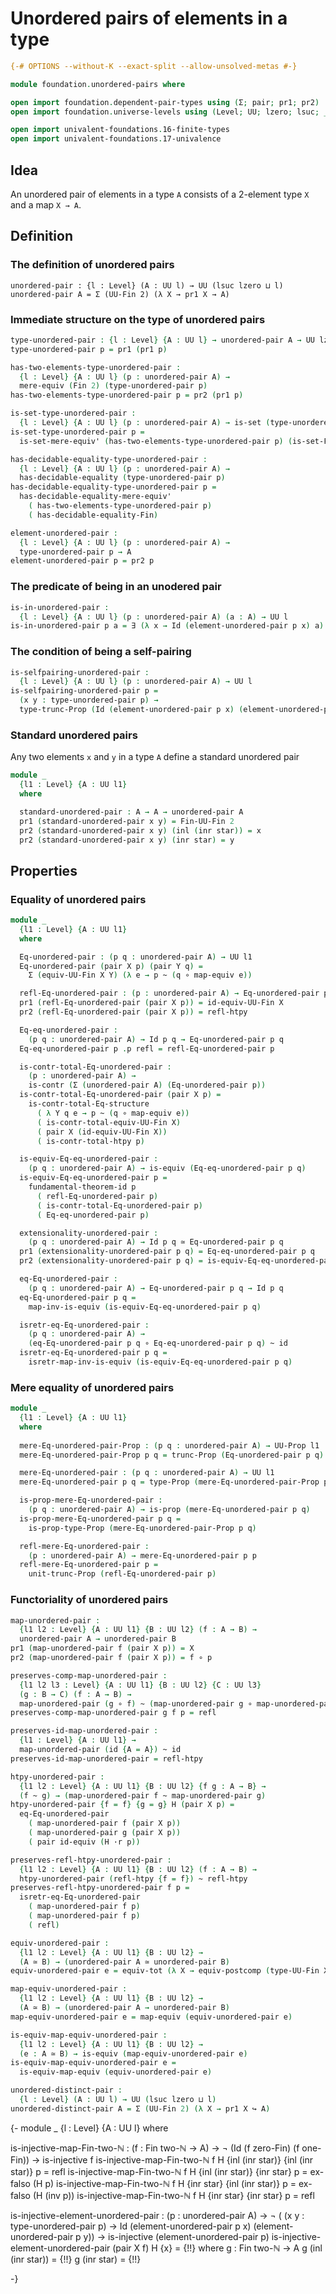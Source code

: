 # Unordered pairs of elements in a type

```agda
{-# OPTIONS --without-K --exact-split --allow-unsolved-metas #-}

module foundation.unordered-pairs where

open import foundation.dependent-pair-types using (Σ; pair; pr1; pr2)
open import foundation.universe-levels using (Level; UU; lzero; lsuc; _⊔_)

open import univalent-foundations.16-finite-types
open import univalent-foundations.17-univalence
```

## Idea

An unordered pair of elements in a type `A` consists of a 2-element type `X` and a map `X → A`.

## Definition

### The definition of unordered pairs

```
unordered-pair : {l : Level} (A : UU l) → UU (lsuc lzero ⊔ l)
unordered-pair A = Σ (UU-Fin 2) (λ X → pr1 X → A)
```

### Immediate structure on the type of unordered pairs

```agda
type-unordered-pair : {l : Level} {A : UU l} → unordered-pair A → UU lzero
type-unordered-pair p = pr1 (pr1 p)

has-two-elements-type-unordered-pair :
  {l : Level} {A : UU l} (p : unordered-pair A) →
  mere-equiv (Fin 2) (type-unordered-pair p)
has-two-elements-type-unordered-pair p = pr2 (pr1 p)

is-set-type-unordered-pair :
  {l : Level} {A : UU l} (p : unordered-pair A) → is-set (type-unordered-pair p)
is-set-type-unordered-pair p =
  is-set-mere-equiv' (has-two-elements-type-unordered-pair p) (is-set-Fin 2)

has-decidable-equality-type-unordered-pair :
  {l : Level} {A : UU l} (p : unordered-pair A) →
  has-decidable-equality (type-unordered-pair p)
has-decidable-equality-type-unordered-pair p =
  has-decidable-equality-mere-equiv'
    ( has-two-elements-type-unordered-pair p)
    ( has-decidable-equality-Fin)

element-unordered-pair :
  {l : Level} {A : UU l} (p : unordered-pair A) →
  type-unordered-pair p → A
element-unordered-pair p = pr2 p
```

### The predicate of being in an unodered pair

```agda
is-in-unordered-pair :
  {l : Level} {A : UU l} (p : unordered-pair A) (a : A) → UU l
is-in-unordered-pair p a = ∃ (λ x → Id (element-unordered-pair p x) a)
```

### The condition of being a self-pairing

```agda
is-selfpairing-unordered-pair :
  {l : Level} {A : UU l} (p : unordered-pair A) → UU l
is-selfpairing-unordered-pair p =
  (x y : type-unordered-pair p) →
  type-trunc-Prop (Id (element-unordered-pair p x) (element-unordered-pair p y))
```

### Standard unordered pairs

Any two elements `x` and `y` in a type `A` define a standard unordered pair

```agda
module _
  {l1 : Level} {A : UU l1}
  where

  standard-unordered-pair : A → A → unordered-pair A
  pr1 (standard-unordered-pair x y) = Fin-UU-Fin 2
  pr2 (standard-unordered-pair x y) (inl (inr star)) = x
  pr2 (standard-unordered-pair x y) (inr star) = y
```

## Properties

### Equality of unordered pairs

```agda
module _
  {l1 : Level} {A : UU l1}
  where

  Eq-unordered-pair : (p q : unordered-pair A) → UU l1
  Eq-unordered-pair (pair X p) (pair Y q) =
    Σ (equiv-UU-Fin X Y) (λ e → p ~ (q ∘ map-equiv e))

  refl-Eq-unordered-pair : (p : unordered-pair A) → Eq-unordered-pair p p
  pr1 (refl-Eq-unordered-pair (pair X p)) = id-equiv-UU-Fin X
  pr2 (refl-Eq-unordered-pair (pair X p)) = refl-htpy

  Eq-eq-unordered-pair :
    (p q : unordered-pair A) → Id p q → Eq-unordered-pair p q
  Eq-eq-unordered-pair p .p refl = refl-Eq-unordered-pair p

  is-contr-total-Eq-unordered-pair :
    (p : unordered-pair A) →
    is-contr (Σ (unordered-pair A) (Eq-unordered-pair p))
  is-contr-total-Eq-unordered-pair (pair X p) =
    is-contr-total-Eq-structure
      ( λ Y q e → p ~ (q ∘ map-equiv e))
      ( is-contr-total-equiv-UU-Fin X)
      ( pair X (id-equiv-UU-Fin X))
      ( is-contr-total-htpy p)

  is-equiv-Eq-eq-unordered-pair :
    (p q : unordered-pair A) → is-equiv (Eq-eq-unordered-pair p q)
  is-equiv-Eq-eq-unordered-pair p =
    fundamental-theorem-id p
      ( refl-Eq-unordered-pair p)
      ( is-contr-total-Eq-unordered-pair p)
      ( Eq-eq-unordered-pair p)

  extensionality-unordered-pair :
    (p q : unordered-pair A) → Id p q ≃ Eq-unordered-pair p q
  pr1 (extensionality-unordered-pair p q) = Eq-eq-unordered-pair p q
  pr2 (extensionality-unordered-pair p q) = is-equiv-Eq-eq-unordered-pair p q

  eq-Eq-unordered-pair :
    (p q : unordered-pair A) → Eq-unordered-pair p q → Id p q
  eq-Eq-unordered-pair p q =
    map-inv-is-equiv (is-equiv-Eq-eq-unordered-pair p q)

  isretr-eq-Eq-unordered-pair :
    (p q : unordered-pair A) →
    (eq-Eq-unordered-pair p q ∘ Eq-eq-unordered-pair p q) ~ id
  isretr-eq-Eq-unordered-pair p q =
    isretr-map-inv-is-equiv (is-equiv-Eq-eq-unordered-pair p q)
```

### Mere equality of unordered pairs

```agda
module _
  {l1 : Level} {A : UU l1}
  where
  
  mere-Eq-unordered-pair-Prop : (p q : unordered-pair A) → UU-Prop l1
  mere-Eq-unordered-pair-Prop p q = trunc-Prop (Eq-unordered-pair p q)

  mere-Eq-unordered-pair : (p q : unordered-pair A) → UU l1
  mere-Eq-unordered-pair p q = type-Prop (mere-Eq-unordered-pair-Prop p q)

  is-prop-mere-Eq-unordered-pair :
    (p q : unordered-pair A) → is-prop (mere-Eq-unordered-pair p q)
  is-prop-mere-Eq-unordered-pair p q =
    is-prop-type-Prop (mere-Eq-unordered-pair-Prop p q)

  refl-mere-Eq-unordered-pair :
    (p : unordered-pair A) → mere-Eq-unordered-pair p p
  refl-mere-Eq-unordered-pair p =
    unit-trunc-Prop (refl-Eq-unordered-pair p)
```

### Functoriality of unordered pairs

```agda
map-unordered-pair :
  {l1 l2 : Level} {A : UU l1} {B : UU l2} (f : A → B) →
  unordered-pair A → unordered-pair B
pr1 (map-unordered-pair f (pair X p)) = X
pr2 (map-unordered-pair f (pair X p)) = f ∘ p

preserves-comp-map-unordered-pair :
  {l1 l2 l3 : Level} {A : UU l1} {B : UU l2} {C : UU l3}
  (g : B → C) (f : A → B) →
  map-unordered-pair (g ∘ f) ~ (map-unordered-pair g ∘ map-unordered-pair f)
preserves-comp-map-unordered-pair g f p = refl

preserves-id-map-unordered-pair :
  {l1 : Level} {A : UU l1} →
  map-unordered-pair (id {A = A}) ~ id
preserves-id-map-unordered-pair = refl-htpy

htpy-unordered-pair :
  {l1 l2 : Level} {A : UU l1} {B : UU l2} {f g : A → B} →
  (f ~ g) → (map-unordered-pair f ~ map-unordered-pair g)
htpy-unordered-pair {f = f} {g = g} H (pair X p) =
  eq-Eq-unordered-pair
    ( map-unordered-pair f (pair X p))
    ( map-unordered-pair g (pair X p))
    ( pair id-equiv (H ·r p))

preserves-refl-htpy-unordered-pair :
  {l1 l2 : Level} {A : UU l1} {B : UU l2} (f : A → B) →
  htpy-unordered-pair (refl-htpy {f = f}) ~ refl-htpy
preserves-refl-htpy-unordered-pair f p =
  isretr-eq-Eq-unordered-pair
    ( map-unordered-pair f p)
    ( map-unordered-pair f p)
    ( refl)

equiv-unordered-pair :
  {l1 l2 : Level} {A : UU l1} {B : UU l2} →
  (A ≃ B) → (unordered-pair A ≃ unordered-pair B)
equiv-unordered-pair e = equiv-tot (λ X → equiv-postcomp (type-UU-Fin X) e)

map-equiv-unordered-pair :
  {l1 l2 : Level} {A : UU l1} {B : UU l2} →
  (A ≃ B) → (unordered-pair A → unordered-pair B)
map-equiv-unordered-pair e = map-equiv (equiv-unordered-pair e)

is-equiv-map-equiv-unordered-pair :
  {l1 l2 : Level} {A : UU l1} {B : UU l2} →
  (e : A ≃ B) → is-equiv (map-equiv-unordered-pair e)
is-equiv-map-equiv-unordered-pair e =
  is-equiv-map-equiv (equiv-unordered-pair e)

unordered-distinct-pair :
  {l : Level} (A : UU l) → UU (lsuc lzero ⊔ l)
unordered-distinct-pair A = Σ (UU-Fin 2) (λ X → pr1 X ↪ A)
```

{-
module _
  {l : Level} {A : UU l}
  where

  is-injective-map-Fin-two-ℕ :
    (f : Fin two-ℕ → A) →
    ¬ (Id (f zero-Fin) (f one-Fin)) → is-injective f
  is-injective-map-Fin-two-ℕ f H {inl (inr star)} {inl (inr star)} p = refl
  is-injective-map-Fin-two-ℕ f H {inl (inr star)} {inr star} p = ex-falso (H p)
  is-injective-map-Fin-two-ℕ f H {inr star} {inl (inr star)} p =
    ex-falso (H (inv p))
  is-injective-map-Fin-two-ℕ f H {inr star} {inr star} p = refl
  
  is-injective-element-unordered-pair :
    (p : unordered-pair A) →
    ¬ ( (x y : type-unordered-pair p) →
        Id (element-unordered-pair p x) (element-unordered-pair p y)) →
    is-injective (element-unordered-pair p)
  is-injective-element-unordered-pair (pair X f) H {x} = {!!}
    where
    g : Fin two-ℕ → A
    g (inl (inr star)) = {!!}
    g (inr star) = {!!}
  
-}
